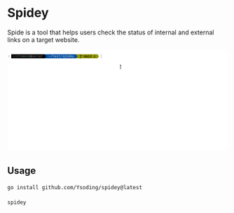 # Spidey

Spide is a  tool that helps users check the status of internal and external links on a target website.

![](./res/1.gif)

## Usage

```sh
go install github.com/Ysoding/spidey@latest

spidey
```

